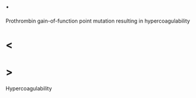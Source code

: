 # .

Prothrombin gain-of-function point mutation resulting in hypercoagulability

# <

# >

Hypercoagulability
